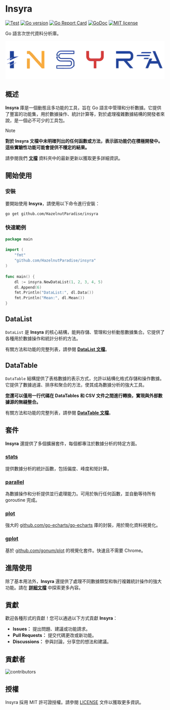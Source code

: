 # Insyra

[![Test](https://github.com/HazelnutParadise/insyra/actions/workflows/test.yml/badge.svg)](https://github.com/HazelnutParadise/insyra/actions/workflows/test.yml)
[![Go version](https://img.shields.io/github/go-mod/go-version/HazelnutParadise/insyra.svg)](https://github.com/HazelnutParadise/insyra)
[![Go Report Card](https://goreportcard.com/badge/github.com/HazelnutParadise/insyra)](https://goreportcard.com/report/github.com/HazelnutParadise/insyra)
[![GoDoc](https://godoc.org/github.com/HazelnutParadise/insyra?status.svg)](https://pkg.go.dev/github.com/HazelnutParadise/insyra)
[![MIT license](https://img.shields.io/badge/license-MIT-brightgreen.svg)](https://opensource.org/licenses/MIT)

Go 語言次世代資料分析庫。

![logo](logo/logo.webp)

## 概述

**Insyra** 庫是一個動態且多功能的工具，旨在 Go 語言中管理和分析數據。它提供了豐富的功能集，用於數據操作、統計計算等，對於處理複雜數據結構的開發者來說，是一個必不可少的工具包。

> [!NOTE]
> **對於 Insyra 文檔中未明確列出的任何函數或方法，表示該功能仍在積極開發中。這些實驗性功能可能會提供不穩定的結果。**    
>
> 請參閱我們 **[文檔](https://github.com/HazelnutParadise/insyra/tree/main/Docs)** 資料夾中的最新更新以獲取更多詳細資訊。

## 開始使用

### 安裝

要開始使用 **Insyra**，請使用以下命令進行安裝：

```sh
go get github.com/HazelnutParadise/insyra
```

### 快速範例

```go
package main

import (
    "fmt"
    "github.com/HazelnutParadise/insyra"
)

func main() {
    dl := insyra.NewDataList(1, 2, 3, 4, 5)
    dl.Append(6)
    fmt.Println("DataList:", dl.Data())
    fmt.Println("Mean:", dl.Mean())
}
```

## DataList

`DataList` 是 **Insyra** 的核心結構，能夠存儲、管理和分析動態數據集合。它提供了各種用於數據操作和統計分析的方法。

有關方法和功能的完整列表，請參閱 **[DataList 文檔](https://github.com/HazelnutParadise/insyra/tree/main/Docs/DataList.md)**。

## DataTable

`DataTable` 結構提供了表格數據的表示方式，允許以結構化格式存儲和操作數據。它提供了數據過濾、排序和聚合的方法，使其成為數據分析的強大工具。

**您還可以僅用一行代碼在 DataTables 和 CSV 文件之間進行轉換，實現與外部數據源的無縫整合。**

有關方法和功能的完整列表，請參閱 **[DataTable 文檔](https://github.com/HazelnutParadise/insyra/tree/main/Docs/DataTable.md)**。

## 套件

**Insyra** 還提供了多個擴展套件，每個都專注於數據分析的特定方面。

### **[stats](/Docs/stats.md)**

提供數據分析的統計函數，包括偏度、峰度和矩計算。

### **[parallel](/Docs/parallel.md)**

為數據操作和分析提供並行處理能力。可用於執行任何函數，並自動等待所有 goroutine 完成。

### **[plot](/Docs/plot.md)**

強大的 [github.com/go-echarts/go-echarts](https://github.com/go-echarts/go-echarts) 庫的封裝，用於簡化資料視覺化。

### **[gplot](/Docs/gplot.md)**

基於 [github.com/gonum/plot](https://github.com/gonum/plot) 的視覺化套件。快速且不需要 Chrome。

## 進階使用

除了基本用法外，**Insyra** 還提供了處理不同數據類型和執行複雜統計操作的強大功能。請在 **[詳細文檔](https://github.com/HazelnutParadise/insyra/tree/main/Docs)** 中探索更多內容。

## 貢獻

歡迎各種形式的貢獻！您可以通過以下方式貢獻 **Insyra**：
- **Issues：** 提出問題、建議或功能請求。
- **Pull Requests：** 提交代碼更改或新功能。
- **Discussions：** 參與討論，分享您的想法和建議。

<!-- 有關詳細信息，請參閱 [貢獻指南](https://github.com/HazelnutParadise/insyra/blob/main/CONTRIBUTING.md)。 -->

## 貢獻者
![contributors](https://contrib.rocks/image?repo=HazelnutParadise/insyra)

## 授權

Insyra 採用 MIT 許可證授權。請參閱 [LICENSE](https://github.com/HazelnutParadise/insyra/blob/main/LICENSE) 文件以獲取更多資訊。

